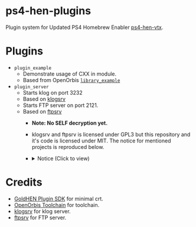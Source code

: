 # ps4-hen-plugins

Plugin system for Updated PS4 Homebrew Enabler [ps4-hen-vtx](https://github.com/EchoStretch/ps4-hen-vtx).

# Plugins

- `plugin_example`
  - Demonstrate usage of CXX in module.
  - Based from OpenOrbis [`library_example`](https://github.com/OpenOrbis/OpenOrbis-PS4-Toolchain/blob/63c0be5ffff09fbaebebc6b9a738d150e2da0205/samples/library_example/library_example/lib.cpp)
- `plugin_server`
  - Starts klog on port 3232 <!-- (assuming process has access to `/dev/klog`, i.e `ScePartyDaemonMain`) -->
  - Based on [klogsrv](https://github.com/ps5-payload-dev/klogsrv)
  - Starts FTP server on port 2121.
  - Based on [ftpsrv](https://github.com/ps5-payload-dev/ftpsrv)
    - **Note: No SELF decryption yet.**
    - klogsrv and ftpsrv is licensed under GPL3 but this repository and it's code is licensed under MIT. The notice for mentioned projects is reproduced below.
    - <details> <summary> Notice (Click to view) </summary>
      
      ```
      Copyright (C) 2023 John Törnblom
      
      This program is free software; you can redistribute it and/or modify it
      under the terms of the GNU General Public License as published by the
      Free Software Foundation; either version 3, or (at your option) any
      later version.
      
      This program is distributed in the hope that it will be useful,
      but WITHOUT ANY WARRANTY; without even the implied warranty of
      MERCHANTABILITY or FITNESS FOR A PARTICULAR PURPOSE.  See the
      GNU General Public License for more details.
      
      You should have received a copy of the GNU General Public License
      along with this program; see the file COPYING. If not, see
      <http://www.gnu.org/licenses/>.
      ```
      
      </details>

# Credits

- [GoldHEN Plugin SDK](https://github.com/GoldHEN/GoldHEN_Plugins_SDK) for minimal crt.
- [OpenOrbis Toolchain](https://github.com/OpenOrbis/OpenOrbis-PS4-Toolchain) for toolchain.
- [klogsrv](https://github.com/ps5-payload-dev/klogsrv) for klog server.
- [ftpsrv](https://github.com/ps5-payload-dev/ftpsrv) for FTP server.
